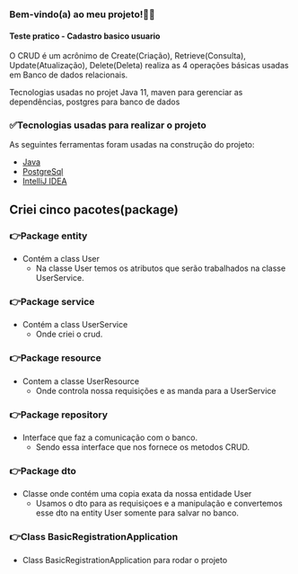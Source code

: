 ### Bem-vindo(a) ao meu projeto!👋🏽

#### Teste pratico - Cadastro basico usuario

O CRUD é um acrônimo de Create(Criação), Retrieve(Consulta), Update(Atualização), Delete(Deleta) realiza as 4 operações básicas usadas em Banco de dados relacionais.

Tecnologias usadas no projet Java 11, maven para gerenciar as dependências, postgres para banco de dados

### ✅Tecnologias usadas para realizar o projeto
As seguintes ferramentas foram usadas na construção do projeto:

- [Java](https://www.java.com/pt-BR/)
- [PostgreSql](https://www.postgresql.org/download/)
- [IntelliJ IDEA](https://www.jetbrains.com/pt-br/idea/download/)   

## Criei cinco pacotes(package)
### 👉Package entity
- Contém a class User
    - Na classe User temos os atributos que serão trabalhados na classe UserService.
### 👉Package service
- Contém a class UserService
    - Onde criei o crud.
### 👉Package resource
- Contem a classe UserResource
    - Onde controla nossa requisições e as manda para a UserService
### 👉Package repository
- Interface que faz a comunicação com o banco.
    - Sendo essa interface que nos fornece os metodos CRUD.
### 👉Package dto
- Classe onde contém uma copia exata da nossa entidade User
    - Usamos o dto para as requisiçoes e a manipulação e convertemos esse dto na entity User somente para salvar no banco.
### 👉Class BasicRegistrationApplication
- Class BasicRegistrationApplication para rodar o projeto

